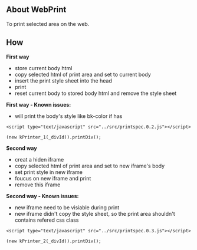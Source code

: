 ## About WebPrint

To print selected area on the web.

## How

**First way**
  * store current body html
  * copy selected html of print area and set to current body
  * insert the print style sheet into the head
  * print
  * reset current body to stored body html and remove the style sheet

**First way - Known issues:**
 * will print the body's style like bk-color if has 
 

```
<script type="text/javascript" src="../src/printspec.0.2.js"></script>

(new kPrinter_1(_divId)).printDiv();
```
 
**Second way**
  * creat a hiden iframe
  * copy selected html of print area and set to new iframe's body
  * set print style in new iframe
  * foucus on new iframe and print
  * remove this iframe

**Second way - Known issues:**
 * new iframe need to be visiable during print
 * new iframe didn't copy the style sheet, so the print area shouldn't contains refered css class

```
<script type="text/javascript" src="../src/printspec.0.3.js"></script>

(new kPrinter_2(_divId)).printDiv();
```

